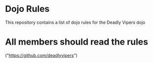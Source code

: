 Dojo Rules
==========

This repository contains a list of dojo rules for the Deadly Vipers dojo

# All members should read the rules

("https://github.com/deadlyvipers")
